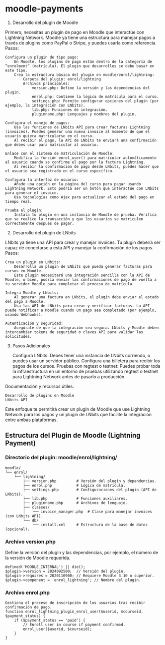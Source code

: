 # moodle-payments

1. Desarrollo del plugin de Moodle

Primero, necesitas un plugin de pago en Moodle que interactúe con Lightning Network. Moodle ya tiene una estructura para manejar pagos a través de plugins como PayPal o Stripe, y puedes usarla como referencia.
Pasos:

    Configura un plugin de tipo pago:
        En Moodle, los plugins de pago están dentro de la categoría de “enrolment” (matrícula). El plugin que desarrolles se debe basar en este tipo.
        Crea la estructura básica del plugin en moodle/enrol/lightning:
            Carpeta del plugin: enrol/lightning
            Archivos principales:
                version.php: Define la versión y las dependencias del plugin.
                enrol.php: Contiene la lógica de matrícula para el curso.
                settings.php: Permite configurar opciones del plugin (por ejemplo, la integración con LNbits).
                lib.php: Funciones de integración.
                pluginname.php: Lenguajes y nombres del plugin.

    Configura el manejo de pagos:
        Usa las funciones de LNbits API para crear facturas Lightning (invoices). Puedes generar una nueva invoice al momento de que el usuario quiera matricularse en el curso.
        Al recibir el pago, la API de LNbits te enviará una confirmación que debes usar para matricular al usuario.

    Enlace con el sistema de matriculación de Moodle:
        Modifica la función enrol_user() para matricular automáticamente al usuario cuando se confirme el pago por la factura Lightning.
        Al recibir la confirmación de pago desde LNbits, puedes hacer que el usuario sea registrado en el curso específico.

    Configura la interfaz de usuario:
        Añade una opción en la página del curso para pagar usando Lightning Network. Esto podría ser un botón que interactúe con LNbits para generar el invoice.
        Usa tecnologías como Ajax para actualizar el estado del pago en tiempo real.

    Prueba el plugin:
        Instala tu plugin en una instancia de Moodle de prueba. Verifica que se realice la transacción y que los usuarios se matriculen correctamente después de pagar.

2. Desarrollo del plugin de LNbits

LNbits ya tiene una API para crear y manejar invoices. Tu plugin debería ser capaz de conectarse a esta API y manejar la confirmación de los pagos.
Pasos:

    Crea un plugin en LNbits:
        Desarrolla un plugin de LNbits que pueda generar facturas para cursos en Moodle.
        Este plugin necesitará una integración sencilla con la API de Moodle, o bien, podría enviar las confirmaciones de pago de vuelta a tu servidor Moodle para completar el proceso de matrícula.

    Integra Moodle y LNbits:
        Al generar una factura en LNbits, el plugin debe enviar el estado del pago a Moodle.
        Usa las API de LNbits para crear y verificar facturas. La API puede notificar a Moodle cuando un pago sea completado (por ejemplo, usando Webhooks).

    Autenticación y seguridad:
        Asegúrate de que la integración sea segura. LNbits y Moodle deben intercambiar tokens de seguridad o claves API para validar las solicitudes.

3. Pasos Adicionales

    Configura LNbits: Debes tener una instancia de LNbits corriendo, o puedes usar un servidor público. Configura una billetera para recibir los pagos de los cursos.
    Pruebas con regtest o testnet: Puedes probar toda la infraestructura en un entorno de pruebas utilizando regtest o testnet para Lightning Network antes de pasarlo a producción.

Documentación y recursos útiles:

    Desarrollo de plugins en Moodle
    LNbits API

Este enfoque te permitirá crear un plugin de Moodle que use Lightning Network para los pagos y un plugin de LNbits que facilite la integración entre ambas plataformas.

## Estructura del Plugin de Moodle (Lightning Payment)
### Directorio del plugin: moodle/enrol/lightning/
```
moodle/
└── enrol/
    └── lightning/
        ├── version.php         # Versión del plugin y dependencias.
        ├── enrol.php           # Lógica de matrícula.
        ├── settings.php        # Configuraciones del plugin (API de LNbits).
        ├── lib.php             # Funciones auxiliares.
        ├── pluginname.php      # Archivos de lenguaje.
        ├── classes/
        │   └── invoice_manager.php  # Clase para manejar invoices (con LNbits API).
        └── db/
            └── install.xml     # Estructura de la base de datos (opcional).
```
### Archivo version.php

Define la versión del plugin y las dependencias, por ejemplo, el número de la versión de Moodle requerida.
```
defined('MOODLE_INTERNAL') || die();
$plugin->version = 2024092500;  // Versión del plugin.
$plugin->requires = 2020110900; // Requiere Moodle 3.10 o superior.
$plugin->component = 'enrol_lightning'; // Nombre del plugin.
```

### Archivo enrol.php
```
Gestiona el proceso de inscripción de los usuarios tras recibir confirmación de pago.
function enrol_lightning_plugin_enrol_user($userid, $courseid, $payment_status) {
    if ($payment_status == 'paid') {
        // Enroll user in course if payment confirmed.
        enrol_user($userid, $courseid);
    }
}
```

